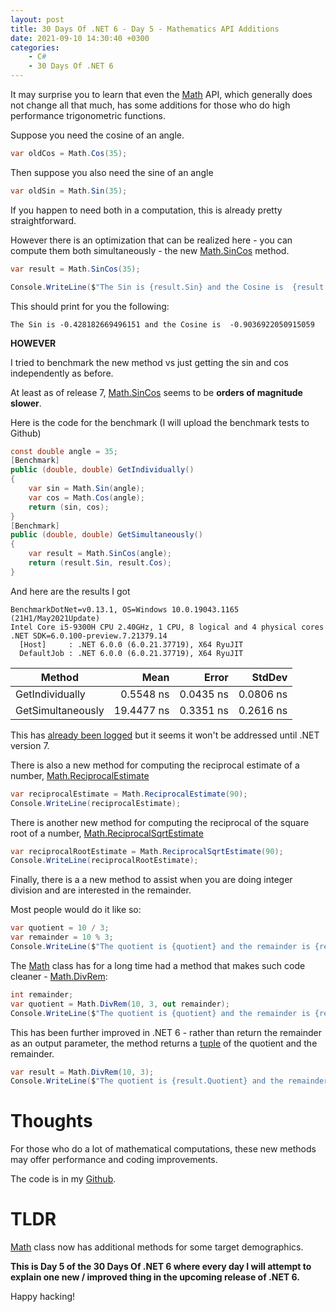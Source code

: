 ```yaml
---
layout: post
title: 30 Days Of .NET 6 - Day 5 - Mathematics API Additions
date: 2021-09-10 14:30:40 +0300
categories:
    - C#
    - 30 Days Of .NET 6
---
```

It may surprise you to learn that even the [Math](https://docs.microsoft.com/en-us/dotnet/api/system.math?view=net-5.0) API, which generally does not change all that much, has some additions for those who do high performance trigonometric functions.

Suppose you need the cosine of an angle.

```csharp
var oldCos = Math.Cos(35);
```

Then suppose you also need the sine of an angle

```csharp
var oldSin = Math.Sin(35);
```

If you happen to need both in a computation, this is already pretty straightforward.

However there is an optimization that can be realized here - you can compute them both simultaneously - the new [Math.SinCos](https://docs.microsoft.com/en-us/dotnet/api/system.math.sincos?view=net-6.0) method.

```csharp
var result = Math.SinCos(35);

Console.WriteLine($"The Sin is {result.Sin} and the Cosine is  {result.Cos}");
```

This should print for you the following:

```plaintext
The Sin is -0.428182669496151 and the Cosine is  -0.9036922050915059
```

**HOWEVER**

I tried to benchmark the new method vs just getting the sin and cos independently as before.

At least as of release 7, [Math.SinCos](https://docs.microsoft.com/en-us/dotnet/api/system.math.sincos?view=net-6.0) seems to be **orders of magnitude slower**.

Here is the code for the benchmark (I will upload the benchmark tests to Github)

```csharp
const double angle = 35;
[Benchmark]
public (double, double) GetIndividually()
{
    var sin = Math.Sin(angle);
    var cos = Math.Cos(angle);
    return (sin, cos);
}
[Benchmark]
public (double, double) GetSimultaneously()
{
    var result = Math.SinCos(angle);
    return (result.Sin, result.Cos);
}
```

And here are the results I got

```plaintext
BenchmarkDotNet=v0.13.1, OS=Windows 10.0.19043.1165 (21H1/May2021Update)
Intel Core i5-9300H CPU 2.40GHz, 1 CPU, 8 logical and 4 physical cores
.NET SDK=6.0.100-preview.7.21379.14
  [Host]     : .NET 6.0.0 (6.0.21.37719), X64 RyuJIT
  DefaultJob : .NET 6.0.0 (6.0.21.37719), X64 RyuJIT
```

|            Method |       Mean |     Error |    StdDev |
|------------------ |-----------:|----------:|----------:|
|   GetIndividually |  0.5548 ns | 0.0435 ns | 0.0806 ns |
| GetSimultaneously | 19.4477 ns | 0.3351 ns | 0.2616 ns |

This has [already been logged](https://github.com/dotnet/runtime/issues/48776) but it seems it won't be addressed until .NET version 7.

There is also a new method for computing the reciprocal estimate of a number, [Math.ReciprocalEstimate](https://docs.microsoft.com/en-us/dotnet/api/system.math.reciprocalestimate?view=net-6.0)

```csharp
var reciprocalEstimate = Math.ReciprocalEstimate(90);
Console.WriteLine(reciprocalEstimate);
```

There is another new method for computing the reciprocal of the square root of a number, [Math.ReciprocalSqrtEstimate](https://docs.microsoft.com/en-us/dotnet/api/system.math.reciprocalsqrtestimate?view=net-6.0)

```csharp
var reciprocalRootEstimate = Math.ReciprocalSqrtEstimate(90);
Console.WriteLine(reciprocalRootEstimate);
```

Finally, there is a a new method to assist when you are doing integer division and are interested in the remainder.

Most people would do it like so:

```csharp
var quotient = 10 / 3;
var remainder = 10 % 3;
Console.WriteLine($"The quotient is {quotient} and the remainder is {remainder}");
```

The [Math](https://docs.microsoft.com/en-us/dotnet/api/system.math?view=net-5.0) class has for a long time had a method that makes such code cleaner - [Math.DivRem](https://docs.microsoft.com/en-us/dotnet/api/system.math.divrem?view=net-5.0):

```csharp
int remainder;
var quotient = Math.DivRem(10, 3, out remainder);
Console.WriteLine($"The quotient is {quotient} and the remainder is {remainder}");
```

This has been further improved in .NET 6 - rather than return the remainder as an output parameter, the method returns a [tuple](https://docs.microsoft.com/en-us/dotnet/api/system.valuetuple-2?view=net-6.0) of the quotient and the remainder.

```csharp
var result = Math.DivRem(10, 3);
Console.WriteLine($"The quotient is {result.Quotient} and the remainder is {result.Remainder}");
```

# Thoughts

For those who do a lot of mathematical computations, these new methods may offer performance and coding improvements.

The code is in my [Github](https://github.com/conradakunga/BlogCode/tree/master/2021-09-10%20-%2030%20Days%20Of%20.NET%206%20-%20Day%205%20-%20Math%20API%20Additions).

# TLDR

[Math](https://docs.microsoft.com/en-us/dotnet/api/system.math?view=net-6.0) class now has additional methods for some target demographics.

**This is Day 5 of the 30 Days Of .NET 6 where every day I will attempt to explain one new / improved thing in the upcoming release of .NET 6.**

Happy hacking!